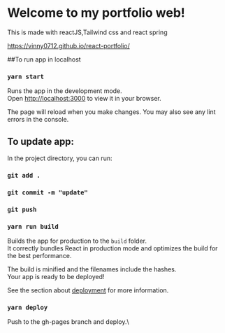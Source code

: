 # Welcome to my portfolio web!

This is made with reactJS,Tailwind css and react spring

https://vinny0712.github.io/react-portfolio/

##To run app in localhost
### `yarn start`

Runs the app in the development mode.\
Open [http://localhost:3000](http://localhost:3000) to view it in your browser.

The page will reload when you make changes.
You may also see any lint errors in the console.

## To update app:

In the project directory, you can run:



### `git add .`
### `git commit -m "update" `
### `git push`


### `yarn run build`

Builds the app for production to the `build` folder.\
It correctly bundles React in production mode and optimizes the build for the best performance.

The build is minified and the filenames include the hashes.\
Your app is ready to be deployed!

See the section about [deployment](https://facebook.github.io/create-react-app/docs/deployment) for more information.

### `yarn deploy`
Push to the gh-pages branch and deploy.\

